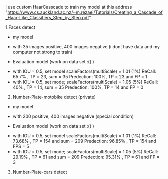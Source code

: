 i use custom HaarCasscade to train my model at this address "https://www.cs.auckland.ac.nz/~m.rezaei/Tutorials/Creating_a_Cascade_of_Haar-Like_Classifiers_Step_by_Step.pdf"


1.Faces detect
- my model
 + with 35 images positive, 400 images negative (i dont have data and my computer not strong to train)
 
- Evaluation model (work on data set :(( )
 + with IOU = 0.5, set model scaleFactors(multiScale) = 1.01 (1%)
   ReCall: 65.7% , TP = 23, sum = 35
   Predection: 100%, TP = 23 and FP = 1
 + with IOU = 0.5, set mode; scaleFactors(multiScale) = 1.05 (5%)
   ReCall: 40% , TP = 14, sum = 35
   Predection: 100%, TP = 14 and FP = 0


2. Number-Plate-motobike detect (private)
- my model
 + with 200 positive, 400 images negative (special condition) 
 
- Evaluation model (work on data set :(( )
 + with IOU = 0.5, set model scaleFactors(multiScale) = 1.01 (1%)
   ReCall: 73.68% , TP = 154 and sum = 209
   Predection: 96.85% , TP = 154 and FPS = 5
 + with IOU = 0.5, set mode; scaleFactors(multiScale) = 1.05 (5%)
   ReCall: 29.19% , TP = 61 and sum = 209
   Predection: 95.31% , TP = 61 and FP = 3

3. Number-Plate-cars detect




